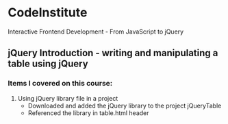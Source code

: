# CodeInstitute

Interactive Frontend Development - From JavaScript to jQuery

## jQuery Introduction - writing and manipulating a table using jQuery

### Items I covered on this course:

1.  Using jQuery library file in a project 
    -   Downloaded and added the jQuery library to the project jQueryTable
    -   Referenced the library in table.html header


